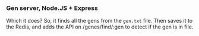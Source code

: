 ### Gen server, Node.JS + Express
Which it does? So, it finds all the gens from the `gen.txt` file. 
Then saves it to the Redis, and adds the API on /genes/find/:gen to detect if the gen is in file.